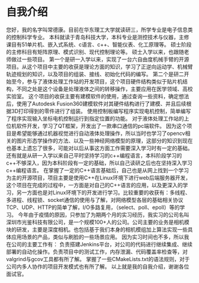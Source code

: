 
# 自我介绍
您好，我的名字叫常德康。目前在华东理工大学就读研三，所学专业是电子信息类的控制科学专业。
本科就读于青岛科技大学，本科专业是测控技术与仪器，主修课目有51单片机、嵌入式系统、c语言、c++、智能仪表、化工原理等。
硕士阶段的主修科目有矩阵原理、模式识别、现代控制理论等。
硕士入学以来，也跟随老师做过一些项目。
第一个是研一入学以来，实现了一台六自由度机械手臂的开源项目。从这个项目中主要的收获是理论方面的知识，学习了正逆向运动学、机械臂轨迹规划的知识，以及项目的组装、接线、初始化代码的编写。
第二个是研二开始至今，参与了液体处理工作站的开发项目，这个项目硬件结构类似于贴片机结构，不同之处是这个设备是处理液体之间的转移操作，主要应用在医学领域、高校实验室。
这个项目的收获主要有建模软件的使用，通过查询一些资料，确定想法后，使用了Autodesk Fusion360建模软件对其硬件结构进行了建模、并且后续根据3D打印得到的零件进行了组装。
使用控制板编写程序实现电机控制，简单编写了程序实现输入坐标电机控制运行到指定位置的功能。
对于液体处理工作站的上位机软件开发，学习了QT框架，开发出了一款串口通信的pc端软件。
因为这个项目是希望能够通过机器视觉进行自动液体处理操作，所以当时也学习了opencv相关的图片形态学操作的方法、以及一些神经网络模型的原理，这部分的知识到现在也基本上遗忘了很多，可能对以后从事这方面工作需要深入学习时有一定的基础。
还有就是从研一入学以来自己平时坚持学习的c++编程语言，本科阶段学习的c++不够深入，因为本科阶段有一定的基础，所以自己读研之后也在坚持深入学习c++编程语言。
在掌握了一定的C++语言基础后，自己也是从网上找到一个学习为主的开源项目，项目主要是使用C++在Linux环境下进行web后端服务器开发，这个项目在完成的过程中，一方面是对自己的C++语言的应用，以及更深入的学习，另一方面也是对Linux环境下的开发进行学习。比较重要的收获有：多线程、多进程、线程锁、socket通信的使用与了解，对网络模型各层的基础相关协议TCP、UDP、HTTP的简单了解，I/O多路复用，（select、poll、epoll）等的学习。
今年由于疫情的原因，只参加了为期两个月的实习经历，我实习的公司名叫深圳市光鉴科技有限公司，是一个规模100+人的公司。公司主要的业务是相机模块的研发，主要是深度相机。也包括基于我们本身的相机模组加上算法实现一些具体应用场景的产品，类似与刷脸的一些场景应用。
因为实习时间也不多，所以我在公司的主要工作有：
负责搭建Jenkins平台，对公司的代码进行继续集成、继续部署的自动化操作。负责项目中的测试工作，内存泄漏、代码覆盖率检查等，对valgrind与gcov工具都有所了解。
掌握了一些CMakeLists.txt的语法规则，对于公司内多人协作的项目开发模式也有所了解。
以上就是我的自我介绍，谢谢各位面试官。